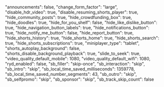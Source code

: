 "announcements": false,
"change_form_factor": "large",
"disable_hdr_video": true,
"disable_resuming_shorts_player": true,
"hide_community_posts": true,
"hide_crowdfunding_box": true,
"hide_doodles": true,
"hide_for_you_shelf": false,
"hide_like_dislike_button": true,
"hide_navigation_button_labels": true,
"hide_notifications_button": true,
"hide_notify_me_button": false,
"hide_report_button": true,
"hide_shorts_history": true,
"hide_shorts_home": true,
"hide_shorts_search": true,
"hide_shorts_subscriptions": true,
"miniplayer_type": "tablet",
"shorts_autoplay_background": false,
"shorts_disable_background_playback": true,
"slide_to_seek": true,
"video_quality_default_mobile": 1080,
"video_quality_default_wifi": 1080,
"ryd_enabled": false,
"sb_filler": "skip-once",
"sb_interaction": "skip",
"sb_intro": "skip",
"sb_local_time_saved_milliseconds": 1359778,
"sb_local_time_saved_number_segments": 43,
"sb_outro": "skip",
"sb_selfpromo": "skip",
"sb_sponsor": "skip",
"sb_track_skip_count": false

